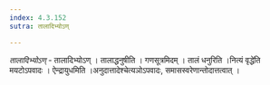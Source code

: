 ```yaml
---
index: 4.3.152
sutra: तालादिभ्योऽण्

---
```

_तालादिभ्योऽण्_ - तालादिभ्योऽण् । तालाद्धनुषीति । गणसूत्रमिदम् । तालं धनुरिति ।नित्यं वृद्धे॑ति मयटोऽपवादः । ऐन्द्रायुधमिति ।अनुदात्तादेश्चेत्यञोऽपवादः, समासस्वरेणान्तोदात्तत्वात् ।
